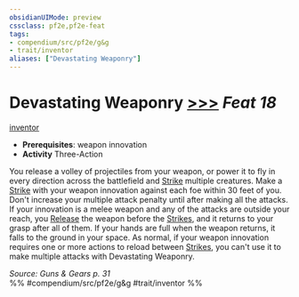 ```yaml
---
obsidianUIMode: preview
cssclass: pf2e,pf2e-feat
tags:
- compendium/src/pf2e/g&g
- trait/inventor
aliases: ["Devastating Weaponry"]
---
```

# Devastating Weaponry  [>>>](../../Rules/core-rulebook/chapter-9-playing-the-game.md#Actions "Three-Action") *Feat 18*  
[inventor](../../Rules/traits/inventor-g-g.md)  

- **Prerequisites**: weapon innovation
- **Activity** Three-Action

You release a volley of projectiles from your weapon, or power it to fly in every direction across the battlefield and [Strike](../../Rules/actions/strike.md) multiple creatures. Make a [Strike](../../Rules/actions/strike.md) with your weapon innovation against each foe within 30 feet of you. Don't increase your multiple attack penalty until after making all the attacks. If your innovation is a melee weapon and any of the attacks are outside your reach, you [Release](../../Rules/actions/release.md) the weapon before the [Strikes](../../Rules/actions/strike.md), and it returns to your grasp after all of them. If your hands are full when the weapon returns, it falls to the ground in your space. As normal, if your weapon innovation requires one or more actions to reload between [Strikes](../../Rules/actions/strike.md), you can't use it to make multiple attacks with Devastating Weaponry.

*Source: Guns & Gears p. 31*  
%% #compendium/src/pf2e/g&g #trait/inventor %%